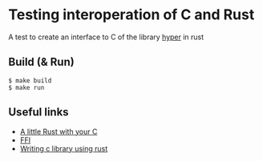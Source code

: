 # Testing interoperation of C and Rust
A test to create an interface to C of the library [hyper](https://github.com/hyperium/hyper) in rust

## Build (& Run)
```
$ make build
$ make run
```
## Useful links
* [A little Rust with your C](https://rust-embedded.github.io/book/interoperability/rust-with-c.html)
* [FFI](https://firefox-source-docs.mozilla.org/writing-rust-code/ffi.html)
* [Writing c library using rust](https://www.ultrasaurus.com/2020/01/writing-c-library-in-rust/)